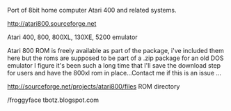 Port of 8bit home computer Atari 400 and related systems. 

http://atari800.sourceforge.net

Atari 400, 800, 800XL, 130XE, 5200 emulator

Atari 800 ROM is freely available as part of the package, i've included them here but the roms are supposed to be part of a .zip package for an old DOS emulator I figure it's been such a long time that I'll save the download step for users and have the 800xl rom in place...Contact me if this is an issue ...

http://sourceforge.net/projects/atari800/files   ROM directory


/froggyface tbotz.blogspot.com
